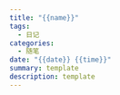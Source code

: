 ```yaml
---
title: "{{name}}"
tags:
  - 日记
categories:
  - 随笔
date: "{{date}} {{time}}"
summary: template
description: template
---
```

